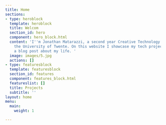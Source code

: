 ```yaml
---
title: Home
sections:
- type: heroblock
  template: heroblock
  title: Welcom
  section_id: hero
  component: hero_block.html
  content: 'I''m Jonathan Matarazzi, a second year Creative Technology student at
    the University of Twente. On this website I showcase my tech projects and occasionally
    a blog post about my life. '
  image: images/5.jpg
  actions: []
- type: featuresblock
  template: featuresblock
  section_id: features
  component: features_block.html
  featureslist: []
  title: Projects
  subtitle: ''
layout: home
menu:
  main:
    weight: 1

---
```

